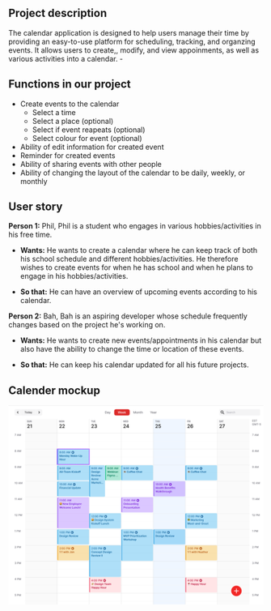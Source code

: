 ## Project description

The calendar application is designed to help users manage their time by providing an easy-to-use platform for scheduling, tracking, and organzing events. It allows users to create,, modify, and view appoinments, as well as various activities into a calendar. -

## Functions in our project

- Create events to the calendar
  - Select a time
  - Select a place (optional)
  - Select if event reapeats (optional)
  - Select colour for event (optional)
- Ability of edit information for created event
- Reminder for created events
- Ability of sharing events with other people
- Ability of changing the layout of the calendar to be daily, weekly, or monthly

## User story

**Person 1:** Phil, Phil is a student who engages in various hobbies/activities in his free time.

- **Wants:** He wants to create a calendar where he can keep track of both his school schedule and different hobbies/activities. He therefore wishes to create events for when he has school and when he plans to engage in his hobbies/activities.

- **So that:** He can have an overview of upcoming events according to his calendar.

**Person 2:** Bah, Bah is an aspiring developer whose schedule frequently changes based on the project he's working on.

- **Wants:** He wants to create new events/appointments in his calendar but also have the ability to change the time or location of these events.

- **So that:** He can keep his calendar updated for all his future projects.

## Calender mockup

![Calender mockup](../docs/images/Calender_mockup.png)
